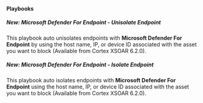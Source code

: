 #### Playbooks
##### New: Microsoft Defender For Endpoint - Unisolate Endpoint
This playbook auto unisolates endpoints with **Microsoft Defender For Endpoint** by using the host name, IP, or device ID associated with the asset you want to block (Available from Cortex XSOAR 6.2.0).
##### New: Microsoft Defender For Endpoint - Isolate Endpoint
This playbook auto isolates endpoints with **Microsoft Defender For Endpoint** using the host name, IP, or device ID associated with the asset you want to block (Available from Cortex XSOAR 6.2.0).
